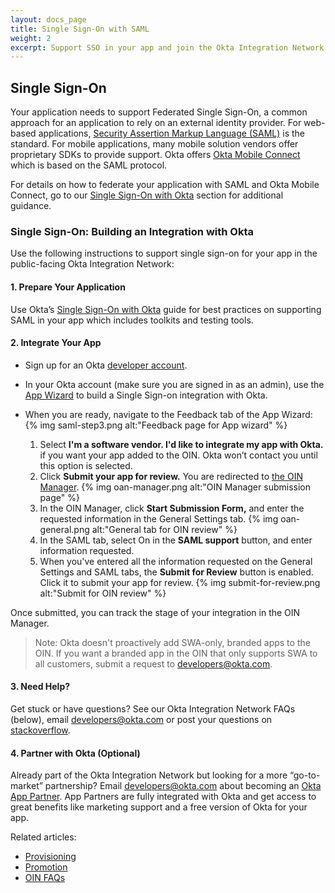 ```yaml
---
layout: docs_page
title: Single Sign-On with SAML
weight: 2
excerpt: Support SSO in your app and join the Okta Integration Network.
---
```


## Single Sign-On

Your application needs to support Federated Single Sign-On, a common approach for an application to rely on an external identity provider. For web-based applications, [Security Assertion Markup Language (SAML)](https://en.wikipedia.org/wiki/Security_Assertion_Markup_Language) is the standard. For mobile applications, many mobile solution vendors offer proprietary SDKs to provide support. Okta offers [Okta Mobile Connect](/docs/guides/okta_mobile_connect) which is based on the SAML protocol.

For details on how to federate your application with SAML and Okta Mobile Connect, go to our [Single Sign-On with Okta](/docs/guides/saml_guidance) section for additional guidance.


### Single Sign-On: Building an Integration with Okta

Use the following instructions to support single sign-on for your app in the public-facing Okta Integration Network:

#### 1. Prepare Your Application

Use Okta’s [Single Sign-On with Okta](/docs/guides/saml_guidance) guide for best practices on supporting SAML in your app which includes toolkits and testing tools.

#### 2. Integrate Your App

* Sign up for an Okta [developer account](https://developer.okta.com/signup/).
* In your Okta account (make sure you are signed in as an admin), use the [App Wizard](https://help.okta.com/en/prod/Content/Topics/Apps/Apps_App_Integration_Wizard.htm) to build a Single Sign-on integration with Okta.
* When you are ready, navigate to the Feedback tab of the App Wizard:
    {% img saml-step3.png alt:"Feedback page for App wizard" %}

    1. Select **I'm a software vendor. I'd like to integrate my app with Okta.** if you want your app added to the OIN. Okta won’t contact you until this option is selected.
    2. Click **Submit your app for review.** You are redirected to [the OIN Manager](https://oanmanager.okta.com/).
        {% img oan-manager.png alt:"OIN Manager submission page" %}
    3. In the OIN Manager, click **Start Submission Form,** and enter the requested information in the General Settings tab.
        {% img oan-general.png alt:"General tab for OIN review" %}
    4. In the SAML tab, select On in the **SAML support** button, and enter information requested.
    5. When you've  entered all the information requested on the General Settings and SAML tabs, the **Submit for Review** button is enabled. Click it to submit your app for review.
        {% img submit-for-review.png alt:"Submit for OIN review" %}

Once submitted, you can track the stage of your integration in the OIN Manager.

>Note: Okta doesn't proactively add SWA-only, branded apps to the OIN. If you want a branded app in the OIN that only supports SWA to all customers, submit a request to <developers@okta.com>.

#### 3. Need Help?

Get stuck or have questions? See our Okta Integration Network FAQs (below), email <developers@okta.com> or post your questions on [stackoverflow](https://stackoverflow.com).

#### 4. Partner with Okta (Optional)

Already part of the Okta Integration Network but looking for a more “go-to-market” partnership? Email <developers@okta.com> about becoming an [Okta App Partner](https://www.okta.com/partners/). App Partners are fully integrated with Okta and get access to great benefits like marketing support and a free version of Okta for your app.

Related articles:

* [Provisioning](/use_cases/integrate_with_okta/provisioning)
* [Promotion](/use_cases/integrate_with_okta/promotion)
* [OIN FAQs](/use_cases/integrate_with_okta/oan-faqs)